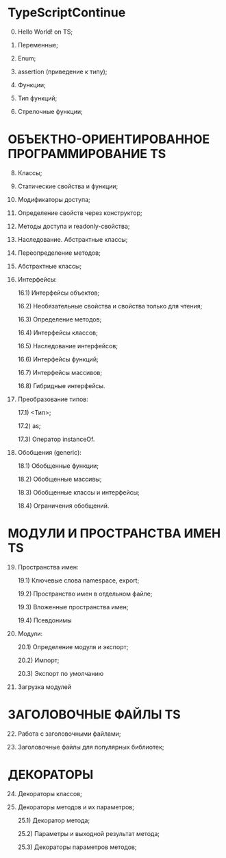 # TypeScriptContinue 

0) Hello World! on TS;

1) Переменные;

2) Enum;

4) assertion (приведение к типу);

5) Функции;

6) Тип функций;

7) Стрелочные функции;

# ОБЪЕКТНО-ОРИЕНТИРОВАННОЕ ПРОГРАММИРОВАНИЕ TS

8) Классы;

9) Статические свойства и функции; 

10) Модификаторы доступа;

11) Определение свойств через конструктор;

12) Методы доступа и readonly-свойства;

13) Наследование. Абстрактные классы;

14) Переопределение методов;

15) Абстрактные классы;

16) Интерфейсы:

	16.1) Интерфейсы объектов;

	16.2) Необязательные свойства и свойства только для чтения;

	16.3) Определение методов;

	16.4) Интерфейсы классов;

	16.5) Наследование интерфейсов;

	16.6) Интерфейсы функций;

	16.7) Интерфейсы массивов;

	16.8) Гибридные интерфейсы.

17) Преобразование типов:
	
	17.1) <Тип>;

	17.2) as;

	17.3) Оператор instanceOf.

18) Обобщения (generic):

	18.1) Обобщенные функции;
	
	18.2) Обобщенные массивы;

	18.3) Обобщенные классы и интерфейсы;

	18.4) Ограничения обобщений.

# МОДУЛИ И ПРОСТРАНСТВА ИМЕН TS

19) Пространства имен:

	19.1) Ключевые слова namespace, export;

	19.2) Пространство имен в отдельном файле;

	19.3) Вложенные пространства имен;

	19.4) Псевдонимы

20) Модули:

	20.1) Определение модуля и экспорт;

	20.2) Импорт;

	20.3) Экспорт по умолчанию

21) Загрузка модулей

# ЗАГОЛОВОЧНЫЕ ФАЙЛЫ TS

22) Работа с заголовочными файлами;

23) Заголовочные файлы для популярных библиотек;

# ДЕКОРАТОРЫ

24) Декораторы классов;

25) Декораторы методов и их параметров;
	
	25.1) Декоратор метода;

	25.2) Параметры и выходной результат метода;

	25.3) Декораторы параметров методов;
